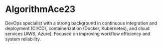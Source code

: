 # AlgorithmAce23
DevOps specialist with a strong background in continuous integration and deployment (CI/CD), containerization (Docker, Kubernetes), and cloud services (AWS, Azure). Focused on improving workflow efficiency and system reliability.
